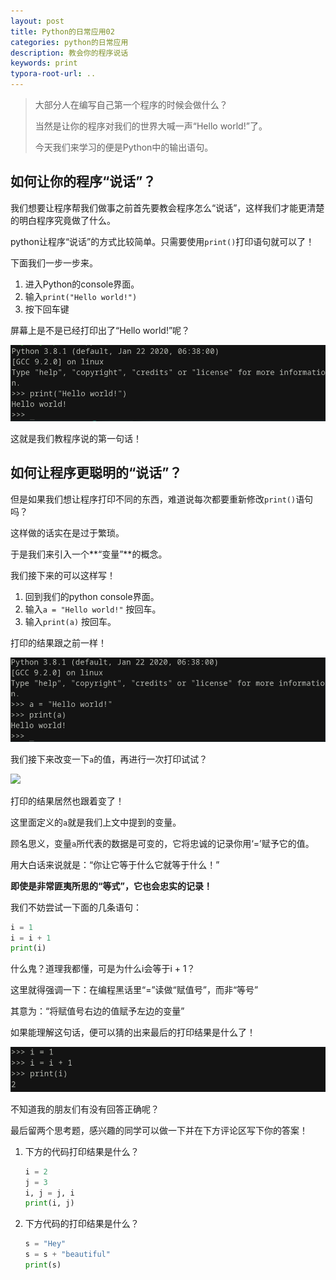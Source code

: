 ```yaml
---
layout: post
title: Python的日常应用02
categories: python的日常应用
description: 教会你的程序说话
keywords: print
typora-root-url: ..
---
```


> 大部分人在编写自己第一个程序的时候会做什么？
>
> 当然是让你的程序对我们的世界大喊一声“Hello world!”了。
>
> 今天我们来学习的便是Python中的输出语句。

## 如何让你的程序“说话”？

我们想要让程序帮我们做事之前首先要教会程序怎么“说话”，这样我们才能更清楚的明白程序究竟做了什么。

python让程序“说话”的方式比较简单。只需要使用`print()`打印语句就可以了！

下面我们一步一步来。

1. 进入Python的console界面。
2. 输入`print("Hello world!")`
3. 按下回车键

屏幕上是不是已经打印出了“Hello world!”呢？

![helloworld](/images/posts/python_daily/02/helloworld.png)

这就是我们教程序说的第一句话！

## 如何让程序更聪明的“说话”？

但是如果我们想让程序打印不同的东西，难道说每次都要重新修改`print()`语句吗？

这样做的话实在是过于繁琐。

于是我们来引入一个**“变量”**的概念。

我们接下来的可以这样写！

1. 回到我们的python console界面。
2. 输入`a = "Hello world!"` 按回车。
3. 输入`print(a)` 按回车。

打印的结果跟之前一样！

![](/images/posts/python_daily/02/helloworld2.png)

我们接下来改变一下`a`的值，再进行一次打印试试？

![](/images/posts/python_daily/02/f×ckworld.png)

打印的结果居然也跟着变了！

这里面定义的`a`就是我们上文中提到的变量。

顾名思义，变量`a`所代表的数据是可变的，它将忠诚的记录你用‘=’赋予它的值。

用大白话来说就是：“你让它等于什么它就等于什么！”

**即使是非常匪夷所思的“等式”，它也会忠实的记录！**

我们不妨尝试一下面的几条语句：

```python
i = 1
i = i + 1
print(i)
```

什么鬼？道理我都懂，可是为什么i会等于i + 1？

这里就得强调一下：在编程黑话里“=”读做“赋值号”，而非“等号”

其意为：“将赋值号右边的值赋予左边的变量”

如果能理解这句话，便可以猜的出来最后的打印结果是什么了！

![printi](/images/posts/python_daily/02/printi.png)

不知道我的朋友们有没有回答正确呢？

最后留两个思考题，感兴趣的同学可以做一下并在下方评论区写下你的答案！

1. 下方的代码打印结果是什么？

   ```python
   i = 2
   j = 3
   i, j = j, i
   print(i, j)
   ```

2. 下方代码的打印结果是什么？

   ```python
   s = "Hey"
   s = s + "beautiful"
   print(s)
   ```

   


